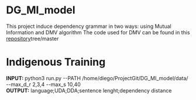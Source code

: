 # DG_MI_model


This project induce dependency grammar in two ways: using Mutual Information and DMV algorithm
The code used for DMV can be found in this <a href="https://github.com/jxhe/struct-learning-with-flow/">repository</a>tree/master




<h1>Indigenous Training</h1>

 <b>INPUT: </b> python3 run.py --PATH /home/diego/ProjectGit/DG_MI_model/data/ --max_d_r 2,3,4  --max_s 10,40 <br>
 <b> OUTPUT:</b> language;UDA;DDA;sentence lenght;dependency distance
